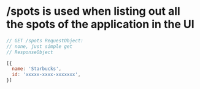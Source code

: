 # /spots is used when listing out all the spots of the application in the UI

```javascript
// GET /spots RequestObject:
// none, just simple get
// ResponseObject

[{
  name: 'Starbucks',
  id: 'xxxxx-xxxx-xxxxxxx',
}]
```
